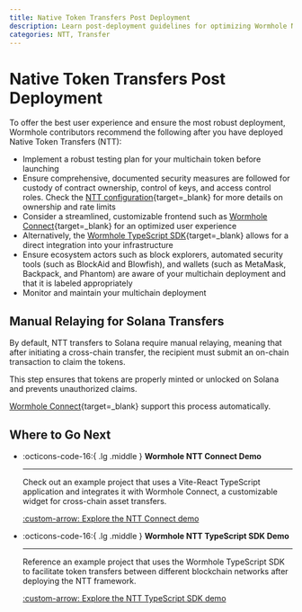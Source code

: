```yaml
---
title: Native Token Transfers Post Deployment
description: Learn post-deployment guidelines for optimizing Wormhole NTT, which include testing, security, frontend integration, ecosystem coordination, and monitoring.
categories: NTT, Transfer
---
```


# Native Token Transfers Post Deployment

To offer the best user experience and ensure the most robust deployment, Wormhole contributors recommend the following after you have deployed Native Token Transfers (NTT):

- Implement a robust testing plan for your multichain token before launching
- Ensure comprehensive, documented security measures are followed for custody of contract ownership, control of keys, and access control roles. Check the [NTT configuration](/docs/build/transfers/native-token-transfers/configuration/){target=\_blank} for more details on ownership and rate limits
- Consider a streamlined, customizable frontend such as [Wormhole Connect](/docs/build/transfers/connect/){target=\_blank} for an optimized user experience
- Alternatively, the [Wormhole TypeScript SDK](/docs/build/toolkit/typescript-sdk/){target=\_blank} allows for a direct integration into your infrastructure
- Ensure ecosystem actors such as block explorers, automated security tools (such as BlockAid and Blowfish), and wallets (such as MetaMask, Backpack, and Phantom) are aware of your multichain deployment and that it is labeled appropriately
- Monitor and maintain your multichain deployment

## Manual Relaying for Solana Transfers  

By default, NTT transfers to Solana require manual relaying, meaning that after initiating a cross-chain transfer, the recipient must submit an on-chain transaction to claim the tokens.

This step ensures that tokens are properly minted or unlocked on Solana and prevents unauthorized claims.

[Wormhole Connect](/docs/build/applications/connect/){target=\_blank} support this process automatically.

## Where to Go Next

<div class="grid cards" markdown>

-   :octicons-code-16:{ .lg .middle } **Wormhole NTT Connect Demo**

    ---

    Check out an example project that uses a Vite-React TypeScript application and integrates it with Wormhole Connect, a customizable widget for cross-chain asset transfers.

    [:custom-arrow: Explore the NTT Connect demo](https://github.com/wormhole-foundation/demo-ntt-connect)

-   :octicons-code-16:{ .lg .middle } **Wormhole NTT TypeScript SDK Demo**

    ---

    Reference an example project that uses the Wormhole TypeScript SDK to facilitate token transfers between different blockchain networks after deploying the NTT framework.

    [:custom-arrow: Explore the NTT TypeScript SDK demo](https://github.com/wormhole-foundation/demo-ntt-ts-sdk)

</div>
